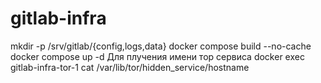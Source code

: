# gitlab-infra
mkdir -p /srv/gitlab/{config,logs,data}
docker compose build --no-cache
docker compose up -d
Для плучения имени тор сервиса
docker exec gitlab-infra-tor-1 cat /var/lib/tor/hidden_service/hostname
